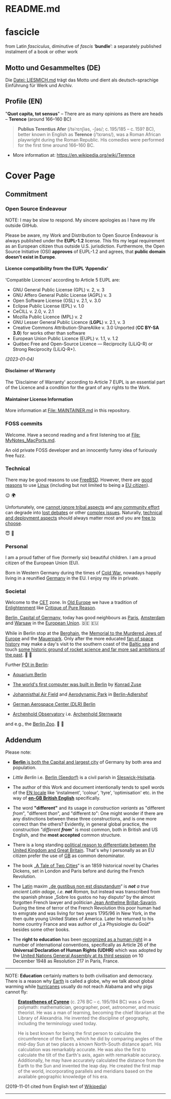 README.md
=========

# fascicle

from Latin _fasciculus_, diminutive of _fascis_ ‘**bundle**’: a separately published instalment of a book or other work

## Motto und Gesammeltes (DE)

Die [Datei: LIESMICH.md](LIESMICH.md) trägt das Motto und dient als deutsch-sprachige Einführung für Werk und Archiv.

## Profile (EN)

"**Quot capita, tot sensus**" – There are as many opinions as there are heads – **Terence** (around 166–160 BC)

> **Publius Terentius Afer** (/təˈrɛnʃiəs, -ʃəs/; c. 195/185 – c. 159?
> BC), better known in English as **Terence** (/ˈtɛrəns/), was a Roman
> African playwright during the Roman Republic. His comedies were
> performed for the first time around 166–160 BC.

* More information at: <https://en.wikipedia.org/wiki/Terence>

# Cover Page

## Commitment

### Open Source Endeavour

NOTE: I may be slow to respond. My sincere apologies as I have my life outside GitHub.

Please be aware, my Work and Distribution to Open Source Endeavour is
always published under the **EUPL-1.2** license.  This fits my legal
requirement as an European citizen thus outside U.S. jurisdiction.
Furthermore, the Open Source Initiative (OSI) **approves** of EUPL-1.2
and agrees, that **public domain doesn't exist in Europe**.

#### Licence compatibility from the EUPL ‘Appendix’

‘Compatible Licences’ according to Article 5 EUPL are:

- GNU General Public License (GPL) v. 2, v. 3
- GNU Affero General Public License (AGPL) v. 3
- Open Software License (OSL) v. 2.1, v. 3.0
- Eclipse Public License (EPL) v. 1.0
- CeCILL v. 2.0, v. 2.1
- Mozilla Public Licence (MPL) v. 2
- GNU Lesser General Public Licence (**LGPL**) v. 2.1, v. 3
- Creative Commons Attribution-ShareAlike v. 3.0 Unported (**CC BY-SA 3.0**) for
  works other than software
- European Union Public Licence (EUPL) v. 1.1, v. 1.2
- Québec Free and Open-Source Licence — Reciprocity (LiLiQ-R) or Strong
  Reciprocity (LiLiQ-R+).

_(2023-01-04)_

#### Disclaimer of Warranty

The 'Disclaimer of Warranty' according to Article 7 EUPL is an essential part of the
Licence and a condition for the grant of any rights to the Work.

#### Maintainer License Information

More information at [File: MAINTAINER.md](MAINTAINER.md) in this repository.

### FOSS commits

Welcome.  Have a second reading and a first listening too at
[File: MyNotes_MacPorts.md](mynotes_macports.md).

An old private FOSS developer and an innocently funny idea of furiously free fuzz.

### Technical

There may be good reasons to use [FreeBSD](https://en.wikipedia.org/wiki/FreeBSD).
However, there are [good reasons](https://en.wikipedia.org/wiki/Linux) to use
[Linux](https://www.linux.com/) (including but not limited to being a
[EU citizen](https://ec.europa.eu/info/aid-development-cooperation-fundamental-rights/your-rights-eu/eu-charter-fundamental-rights_en)).

:wink: :earth_africa:

Unfortunately, one [cannot ignore tribal aspects](https://en.wikipedia.org/wiki/Communication)
and [any community effort](https://www.debian.org/intro/free) can degrade into
[lost debates](https://en.wikipedia.org/wiki/Dogma) or other
[complex issues](https://ownyourbits.com/2017/06/12/why-nextcloudpi-uses-apache-and-not-nginx/).
Naturally,  [technical and deployment aspects](https://nextcloud.com/support/) should always
matter most and you are [free to choose](https://en.wikipedia.org/wiki/Free_and_open-source_software).

:innocent: :restroom:

### Personal

I am a proud father of five (formerly six) beautiful children. I am a proud citizen of the European Union (EU).

Born in Western Germany during the times of [Cold War](https://en.wikipedia.org/wiki/Cold_War), nowadays happily living in a reunified [Germany](https://en.wikipedia.org/wiki/Germany) in the EU. I enjoy my life in private.

### Societal

Welcome to the [CET](https://en.wikipedia.org/wiki/Central_European_Time) zone. In [Old Europe](https://en.wikipedia.org/wiki/Old_Europe_and_New_Europe) we have a tradition of [Enlightenment](https://en.wikipedia.org/wiki/Age_of_Enlightenment) like [Critique of Pure Reason](https://en.wikipedia.org/wiki/Immanuel_Kant).

[Berlin, Capital of Germany,](https://www.berlin.de/en/) today has good neighbours as [Paris](https://www.paris.fr/), [Amsterdam](https://www.amsterdam.nl/en/) and [Warsaw](http://www.um.warszawa.pl/en) in the [European Union](https://ec.europa.eu/growth/single-market_en). :de: :eu:

While in Berlin stop at the [Berghain](https://en.wikipedia.org/wiki/Berghain), the [Memorial to the Murdered Jews of Europe](https://www.berlin.de/en/attractions-and-sights/3560249-3104052-memorial-to-the-murdered-jews-of-europe.en.html) and the [Mauerpark](https://en.wikipedia.org/wiki/Mauerpark). Only after the more educated [fan of space history](https://www.nasa.gov/centers/marshall/history/vonbraun/bio.html) may make a day's visit to the southern coast of the [Baltic sea](https://www.cia.gov/library/publications/resources/the-world-factbook/geos/print_gm.html) and touch [some historic ground of rocket science and far more sad ambitions of the past](https://museum-peenemuende.de/?lang=en).
:rocket: :thinking:

Further [POI in Berlin](https://www.berlin.de/en/tourism/):

* [Aquarium Berlin](https://www.aquarium-berlin.de/en)

* [The world's first computer was built in Berlin](https://sdtb.de/museum-of-technology/exhibitions/1256/) by [Konrad Zuse](https://en.wikipedia.org/wiki/Konrad_Zuse)

* [Johannisthal Air Field](https://en.wikipedia.org/wiki/Johannisthal_Air_Field) and [Aerodynamic Park](https://en.wikipedia.org/wiki/Aerodynamic_Park) in [Berlin-Adlershof](https://www.berlin.de/en/business-and-economy/economic-center/5613189-4011028-science-and-innovation.en.html)

* [German Aerospace Center (DLR) Berlin](https://www.dlr.de/content/en/articles/sites/berlin/about-berlin.html)

* [Archenhold Observatory](https://en.wikipedia.org/wiki/Archenhold_Observatory) i.e.  [Archenhold Sternwarte](https://www.planetarium.berlin/archenhold-sternwarte)

and e.g., the [Berlin Zoo](https://www.zoo-berlin.de/en).
:panda_face: :tada:

## Addendum

Please note:

* [**Berlin** is both the Capital and largest city](https://de.wikipedia.org/wiki/Berlin) of Germany by both area and population.

* _Little Berlin_ i.e. [Berlin (Seedorf)](https://en.wikipedia.org/wiki/Berlin_(Seedorf)) is a civil parish in [Sleswick-Holsatia](https://en.wikipedia.org/wiki/Schleswig-Holstein).

* The author of this Work and document intentionally tends to spell words of the [EN locale](https://en.wikipedia.org/wiki/Locale_(computer_software)) like 'instalment', 'colour', 'tyre', 'optimisation' etc. in the  way of [**en-GB British English**](https://en.wikipedia.org/wiki/British_English) specifically.

* The word **"different"** and its usage in _construction variants_ as "different _from_", "different _than_", and "different _to_": One might wonder if there are any distinctions between these three constructions, and is one more correct than the others? Evidently, in general global practice, the construction _"different **from**"_ is most common, both in British and US English, and the **most accepted** common structure.

* There is a long standing [political reason to differentiate between the United Kingdom and Great Britain](https://en.wikipedia.org/wiki/Good_Friday_Agreement). That's why I personally as an EU citizen prefer the use of [GB](https://en.wikipedia.org/wiki/ISO_3166-1) as common denominator.

* The book „[A Tale of Two Cities](https://fr.wikipedia.org/wiki/Le_Conte_de_deux_cités)“ is an 1859 historical novel by Charles Dickens, set in London and Paris before and during the French Revolution.

* The [Latin](https://es.wikipedia.org/wiki/Lat%C3%ADn) maxim „[de gustibus non est disputandum](https://en.wikipedia.org/wiki/De_gustibus_non_est_disputandum)“ is _**not** a true ancient Latin adage, i.e. **not** Roman,_ but instead was transcribed from the spanish phrase „Sobre los gustos no hay disputo“ by the almost forgotten French lawyer and politician [Jean Anthelme Brillat-Savarin](https://en.wikipedia.org/wiki/Jean_Anthelme_Brillat-Savarin).  During the time of terror of the French Revolution this poor human had to emigrate and was living for two years 1795/96 in New York, in the then quite young United States of America. Later he returned to his home country France and was author of „La Physiologie du Goût“ besides some other books.

* The **right to education** has been [recognized as a human right](https://en.wikipedia.org/wiki/Right_to_education) in a number of international conventions, specifically as Article 26 of the **Universal Declaration of Human Rights (UDHR)** which was adopted by the [United Nations General Assembly at its third session](https://en.wikipedia.org/wiki/Universal_Declaration_of_Human_Rights) on 10 December 1948 as Resolution 217 in Paris, France.

- - -

NOTE: **Education** certainly matters to both civilisation and democracy. There is a reason why [Earth](https://en.wikipedia.org/wiki/Earth) is called a globe, why we talk about global warming while [hurricanes](https://en.wikipedia.org/wiki/Tropical_cyclone) usually do not reach Alabama and why pigs cannot fly:

> [**Eratosthenes of Cyrene**](https://de.wikipedia.org/wiki/Eratosthenes) (c. 276 BC – c. 195/194 BC) was a Greek polymath: mathematician, geographer, poet, astronomer, and music theorist. He was a man of learning, becoming the chief librarian at the Library of Alexandria. He invented the discipline of geography, including the terminology used today.
>
> He is best known for being the first person to calculate the circumference of the Earth, which he did by comparing angles of the mid-day Sun at two places a known North-South distance apart.  His calculation was remarkably accurate. He was also the first to calculate the tilt of the Earth's axis, again with remarkable accuracy.  Additionally, he may have accurately calculated the distance from the Earth to the Sun and invented the leap day.  He created the first map of the world, incorporating parallels and meridians based on the available geographic knowledge of his era.

(2019-11-01 cited from English text of [Wikipedia](https://en.wikipedia.org/wiki/Eratosthenes))

- - -
